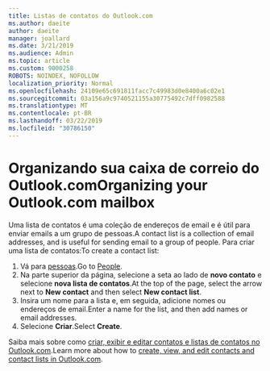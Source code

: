 ```yaml
---
title: Listas de contatos do Outlook.com
ms.author: daeite
author: daeite
manager: joallard
ms.date: 3/21/2019
ms.audience: Admin
ms.topic: article
ms.custom: 9000258
ROBOTS: NOINDEX, NOFOLLOW
localization_priority: Normal
ms.openlocfilehash: 24109e65c691811facc7c49983d0e8400a6c02e1
ms.sourcegitcommit: 03a156a9c9740521155a30775492c7dff0982588
ms.translationtype: MT
ms.contentlocale: pt-BR
ms.lasthandoff: 03/22/2019
ms.locfileid: "30786150"
---
```

# <a name="organizing-your-outlookcom-mailbox"></a><span data-ttu-id="653a9-102">Organizando sua caixa de correio do Outlook.com</span><span class="sxs-lookup"><span data-stu-id="653a9-102">Organizing your Outlook.com mailbox</span></span>

<span data-ttu-id="653a9-103">Uma lista de contatos é uma coleção de endereços de email e é útil para enviar emails a um grupo de pessoas.</span><span class="sxs-lookup"><span data-stu-id="653a9-103">A contact list is a collection of email addresses, and is useful for sending email to a group of people.</span></span> <span data-ttu-id="653a9-104">Para criar uma lista de contatos:</span><span class="sxs-lookup"><span data-stu-id="653a9-104">To create a contact list:</span></span>

1. <span data-ttu-id="653a9-105">Vá para [pessoas](https://outlook.live.com/people/).</span><span class="sxs-lookup"><span data-stu-id="653a9-105">Go to [People](https://outlook.live.com/people/).</span></span>
1. <span data-ttu-id="653a9-106">Na parte superior da página, selecione a seta ao lado de **novo contato** e selecione **nova lista de contatos**.</span><span class="sxs-lookup"><span data-stu-id="653a9-106">At the top of the page, select the arrow next to **New contact** and then select **New contact list**.</span></span>
1. <span data-ttu-id="653a9-107">Insira um nome para a lista e, em seguida, adicione nomes ou endereços de email.</span><span class="sxs-lookup"><span data-stu-id="653a9-107">Enter a name for the list, and then add names or email addresses.</span></span>
1. <span data-ttu-id="653a9-108">Selecione **Criar**.</span><span class="sxs-lookup"><span data-stu-id="653a9-108">Select **Create**.</span></span>

<span data-ttu-id="653a9-109">Saiba mais sobre como [criar, exibir e editar contatos e listas de contatos no Outlook.com](https://support.office.com/article/5b909158-036e-4820-92f7-2a27f57b9f01).</span><span class="sxs-lookup"><span data-stu-id="653a9-109">Learn more about how to [create, view, and edit contacts and contact lists in Outlook.com](https://support.office.com/article/5b909158-036e-4820-92f7-2a27f57b9f01).</span></span>
